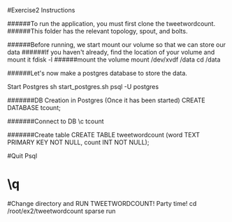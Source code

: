 #Exercise2 Instructions

######To run the application, you must first clone the tweetwordcount. 
######This folder has the relevant topology, spout, and bolts.

######Before running, we start mount our volume so that we can store our data
######If you haven't already, find the location of your volume and mount it 
fdisk -l 
######mount the volume
mount /dev/xvdf /data
cd /data

######Let's now make a postgres database to store the data.

Start Postgres
sh start_postgres.sh 
psql -U postgres

#######DB Creation in Postgres (Once it has been started)
 CREATE DATABASE tcount;

#######Connect to DB
 \c tcount

#######Create table
 CREATE TABLE tweetwordcount
       (word TEXT PRIMARY KEY NOT NULL,
       count INT NOT NULL);

#Quit Psql
# \q 

#Change directory and RUN TWEETWORDCOUNT! Party time!
cd /root/ex2/tweetwordcount
sparse run  

